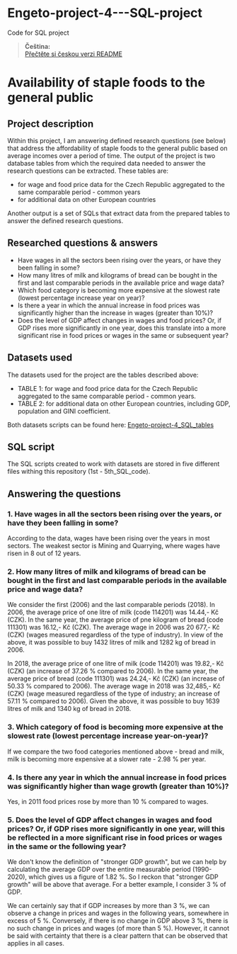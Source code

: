 # Engeto-project-4---SQL-project
Code for SQL project

> **Čeština:**  
> [Přečtěte si českou verzi README](README_cs.md)


# Availability of staple foods to the general public #
## Project description ##
Within this project, I am answering defined research questions (see below) that address the affordability of staple foods to the general public based on average incomes over a period of time.
The output of the project is two database tables from which the required data needed to answer the research questions can be extracted.
These tables are: 
- for wage and food price data for the Czech Republic aggregated to the same comparable period - common years
- for additional data on other European countries

Another output is a set of SQLs that extract data from the prepared tables to answer the defined research questions. 

## Researched questions & answers ##
- Have wages in all the sectors been rising over the years, or have they been falling in some?
- How many litres of milk and kilograms of bread can be bought in the first and last comparable periods in the available price and wage data?
- Which food category is becoming more expensive at the slowest rate (lowest percentage increase year on year)?
- Is there a year in which the annual increase in food prices was significantly higher than the increase in wages (greater than 10%)?
- Does the level of GDP affect changes in wages and food prices? Or, if GDP rises more significantly in one year, does this translate into a more significant rise in food prices or wages in the same or subsequent year?

## Datasets used ##
The datasets used for the project are the tables described above: 
- TABLE 1: for wage and food price data for the Czech Republic aggregated to the same comparable period - common years.
- TABLE 2: for additional data on other European countries, including GDP, population and GINI coefficient.

Both datasets scripts can be found here: [Engeto-project-4_SQL_tables](https://github.com/lvavrcik/Engeto-project-4---SQL-project/blob/main/Engeto-project-4_SQL_tables.sql)

## SQL script ##
The SQL scripts created to work with datasets are stored in five different files withing this repository (1st - 5th_SQL_code).

## Answering the questions ##
### 1. Have wages in all the sectors been rising over the years, or have they been falling in some? ###
According to the data, wages have been rising over the years in most sectors. The weakest sector is Mining and Quarrying, where wages have risen in 8 out of 12 years.

### 2. How many litres of milk and kilograms of bread can be bought in the first and last comparable periods in the available price and wage data? ###
We consider the first (2006) and the last comparable periods (2018).
In 2006, the average price of one litre of milk (code 114201) was 14.44,- Kč (CZK). In the same year, the average price of pne kilogram of bread (code 111301) was 16.12,- Kč (CZK). The average wage in 2006 was 20 677,- Kč (CZK) (wages measured regardless of the type of industry). 
In view of the above, it was possible to buy 1432 litres of milk and 1282 kg of bread in 2006.

In 2018, the average price of one litre of milk (code 114201) was 19.82,- Kč (CZK) (an increase of 37.26 % compared to 2006). In the same year, the average price of bread (code 111301) was 24.24,- Kč (CZK) (an increase of 50.33 % compared to 2006). The average wage in 2018 was 32,485,- Kč (CZK) (wage measured regardless of the type of industry; an increase of 57.11 % compared to 2006). 
Given the above, it was possible to buy 1639 litres of milk and 1340 kg of bread in 2018.

### 3. Which category of food is becoming more expensive at the slowest rate (lowest percentage increase year-on-year)? ###
If we compare the two food categories mentioned above - bread and milk, milk is becoming more expensive at a slower rate - 2.98 % per year.

### 4. Is there any year in which the annual increase in food prices was significantly higher than wage growth (greater than 10%)? ###
Yes, in 2011 food prices rose by more than 10 % compared to wages.

### 5. Does the level of GDP affect changes in wages and food prices? Or, if GDP rises more significantly in one year, will this be reflected in a more significant rise in food prices or wages in the same or the following year? ###
We don't know the definition of "stronger GDP growth", but we can help by calculating the average GDP over the entire measurable period (1990-2020), which gives us a figure of 1.82 %. So I reckon that "stronger GDP growth" will be above that average. For a better example, I consider 3 % of GDP.

We can certainly say that if GDP increases by more than 3 %, we can observe a change in prices and wages in the following years, somewhere in excess of 5 %. Conversely, if there is no change in GDP above 3 %, there is no such change in prices and wages (of more than 5 %).
However, it cannot be said with certainty that there is a clear pattern that can be observed that applies in all cases.
